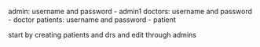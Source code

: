 admin: username and password - admin1
doctors: username and password - doctor
patients: username and password - patient

start by creating patients and drs and edit through admins
